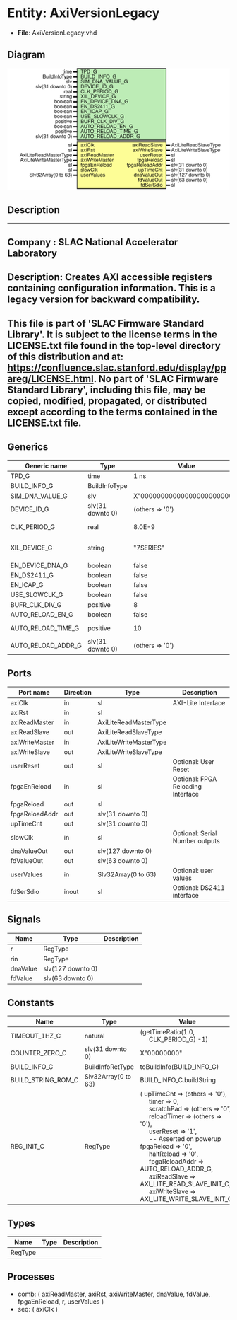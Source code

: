 # Entity: AxiVersionLegacy

- **File**: AxiVersionLegacy.vhd
## Diagram

![Diagram](AxiVersionLegacy.svg "Diagram")
## Description

-----------------------------------------------------------------------------
 Company    : SLAC National Accelerator Laboratory
-----------------------------------------------------------------------------
 Description: Creates AXI accessible registers containing configuration
 information. This is a legacy version for backward compatibility.
-----------------------------------------------------------------------------
 This file is part of 'SLAC Firmware Standard Library'.
 It is subject to the license terms in the LICENSE.txt file found in the
 top-level directory of this distribution and at:
    https://confluence.slac.stanford.edu/display/ppareg/LICENSE.html.
 No part of 'SLAC Firmware Standard Library', including this file,
 may be copied, modified, propagated, or distributed except according to
 the terms contained in the LICENSE.txt file.
-----------------------------------------------------------------------------
## Generics

| Generic name       | Type             | Value                       | Description                       |
| ------------------ | ---------------- | --------------------------- | --------------------------------- |
| TPD_G              | time             | 1 ns                        |                                   |
| BUILD_INFO_G       | BuildInfoType    |                             |                                   |
| SIM_DNA_VALUE_G    | slv              | X"000000000000000000000000" |                                   |
| DEVICE_ID_G        | slv(31 downto 0) | (others => '0')             |                                   |
| CLK_PERIOD_G       | real             | 8.0E-9                      |  units of seconds                 |
| XIL_DEVICE_G       | string           | "7SERIES"                   |  Either "7SERIES" or "ULTRASCALE" |
| EN_DEVICE_DNA_G    | boolean          | false                       |                                   |
| EN_DS2411_G        | boolean          | false                       |                                   |
| EN_ICAP_G          | boolean          | false                       |                                   |
| USE_SLOWCLK_G      | boolean          | false                       |                                   |
| BUFR_CLK_DIV_G     | positive         | 8                           |                                   |
| AUTO_RELOAD_EN_G   | boolean          | false                       |                                   |
| AUTO_RELOAD_TIME_G | positive         | 10                          |  units of seconds                 |
| AUTO_RELOAD_ADDR_G | slv(31 downto 0) | (others => '0')             |                                   |
## Ports

| Port name      | Direction | Type                   | Description                        |
| -------------- | --------- | ---------------------- | ---------------------------------- |
| axiClk         | in        | sl                     | AXI-Lite Interface                 |
| axiRst         | in        | sl                     |                                    |
| axiReadMaster  | in        | AxiLiteReadMasterType  |                                    |
| axiReadSlave   | out       | AxiLiteReadSlaveType   |                                    |
| axiWriteMaster | in        | AxiLiteWriteMasterType |                                    |
| axiWriteSlave  | out       | AxiLiteWriteSlaveType  |                                    |
| userReset      | out       | sl                     | Optional: User Reset               |
| fpgaEnReload   | in        | sl                     | Optional: FPGA Reloading Interface |
| fpgaReload     | out       | sl                     |                                    |
| fpgaReloadAddr | out       | slv(31 downto 0)       |                                    |
| upTimeCnt      | out       | slv(31 downto 0)       |                                    |
| slowClk        | in        | sl                     | Optional: Serial Number outputs    |
| dnaValueOut    | out       | slv(127 downto 0)      |                                    |
| fdValueOut     | out       | slv(63 downto 0)       |                                    |
| userValues     | in        | Slv32Array(0 to 63)    | Optional: user values              |
| fdSerSdio      | inout     | sl                     | Optional: DS2411 interface         |
## Signals

| Name     | Type              | Description |
| -------- | ----------------- | ----------- |
| r        | RegType           |             |
| rin      | RegType           |             |
| dnaValue | slv(127 downto 0) |             |
| fdValue  | slv(63 downto 0)  |             |
## Constants

| Name               | Type                | Value                                                                                                                                                                                                                                                                                                                                                                                                                                                                                                                                                                                                                                                                                                                                                                      | Description |
| ------------------ | ------------------- | -------------------------------------------------------------------------------------------------------------------------------------------------------------------------------------------------------------------------------------------------------------------------------------------------------------------------------------------------------------------------------------------------------------------------------------------------------------------------------------------------------------------------------------------------------------------------------------------------------------------------------------------------------------------------------------------------------------------------------------------------------------------------- | ----------- |
| TIMEOUT_1HZ_C      | natural             |  (getTimeRatio(1.0,<br><span style="padding-left:20px"> CLK_PERIOD_G) -1)                                                                                                                                                                                                                                                                                                                                                                                                                                                                                                                                                                                                                                                                                                  |             |
| COUNTER_ZERO_C     | slv(31 downto 0)    |  X"00000000"                                                                                                                                                                                                                                                                                                                                                                                                                                                                                                                                                                                                                                                                                                                                                               |             |
| BUILD_INFO_C       | BuildInfoRetType    |  toBuildInfo(BUILD_INFO_G)                                                                                                                                                                                                                                                                                                                                                                                                                                                                                                                                                                                                                                                                                                                                                 |             |
| BUILD_STRING_ROM_C | Slv32Array(0 to 63) |  BUILD_INFO_C.buildString                                                                                                                                                                                                                                                                                                                                                                                                                                                                                                                                                                                                                                                                                                                                                  |             |
| REG_INIT_C         | RegType             |  (       upTimeCnt      => (others => '0'),<br><span style="padding-left:20px">       timer          => 0,<br><span style="padding-left:20px">       scratchPad     => (others => '0'),<br><span style="padding-left:20px">       reloadTimer    => (others => '0'),<br><span style="padding-left:20px">       userReset      => '1',<br><span style="padding-left:20px">            -- Asserted on powerup       fpgaReload     => '0',<br><span style="padding-left:20px">       haltReload     => '0',<br><span style="padding-left:20px">       fpgaReloadAddr => AUTO_RELOAD_ADDR_G,<br><span style="padding-left:20px">       axiReadSlave   => AXI_LITE_READ_SLAVE_INIT_C,<br><span style="padding-left:20px">       axiWriteSlave  => AXI_LITE_WRITE_SLAVE_INIT_C) |             |
## Types

| Name    | Type | Description |
| ------- | ---- | ----------- |
| RegType |      |             |
## Processes
- comb: ( axiReadMaster, axiRst, axiWriteMaster, dnaValue, fdValue,
                   fpgaEnReload, r, userValues )
- seq: ( axiClk )
